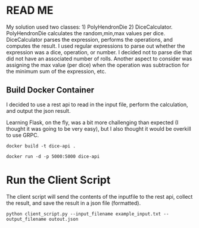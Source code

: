 # READ ME

My solution used two classes: 1) PolyHendronDie 2) DiceCalculator. PolyHendronDie calculates the random,min,max values per dice. 
DiceCalculator parses the expression, performs the operations, and computes the result. I used regular expressions to parse out whether the expression was a dice, operation, or number.
I decided not to parse die that did not have an associated number of rolls. Another aspect to consider was assigning the max value (per dice) when the operation was subtraction for the minimum sum of the expression, etc.

## Build Docker Container

I decided to use a rest api to read in the input file, perform the calculation, and output the json result. 

Learning Flask, on the fly, was a bit more challenging than expected (I thought it was going to be very easy), but I also thought it would be overkill to use GRPC.

```
docker build -t dice-api .

docker run -d -p 5000:5000 dice-api
```

# Run the Client Script

The client script will send the contents of the inputfile to the rest api, collect the result, and save the result in a json file (formatted).

```
python client_script.py --input_filename example_input.txt --output_filename outout.json
```